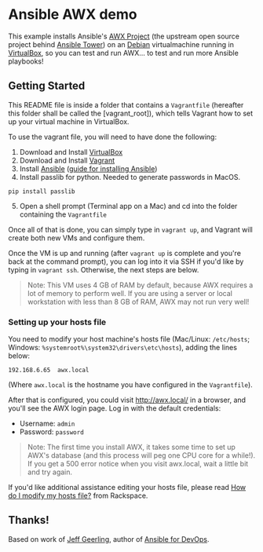 # Ansible AWX demo

This example installs Ansible's [AWX Project](https://github.com/ansible/awx) (the upstream open source project behind [Ansible Tower](https://www.ansible.com/tower)) on an [Debian](http://www.debian.org) virtualmachine running in [VirtualBox](https://www.virtualbox.org/wiki/Downloads), so you can test and run AWX... to test and run more Ansible playbooks!

## Getting Started

This README file is inside a folder that contains a `Vagrantfile` (hereafter this folder shall be called the [vagrant_root]), which tells Vagrant how to set up your virtual machine in VirtualBox.

To use the vagrant file, you will need to have done the following:

  1. Download and Install [VirtualBox](https://www.virtualbox.org/wiki/Downloads)
  2. Download and Install [Vagrant](https://www.vagrantup.com/downloads.html)
  3. Install [Ansible](https://www.ansible.com/) ([guide for installing Ansible](http://docs.ansible.com/ansible/latest/intro_installation.html))
  4. Install passlib for python. Needed to generate passwords in MacOS.
  
    pip install passlib

  5. Open a shell prompt (Terminal app on a Mac) and cd into the folder containing the `Vagrantfile`

Once all of that is done, you can simply type in `vagrant up`, and Vagrant will create both new VMs and configure them.

Once the VM is up and running (after `vagrant up` is complete and you're back at the command prompt), you can log into it via SSH if you'd like by typing in `vagrant ssh`. Otherwise, the next steps are below.

> Note: This VM uses 4 GB of RAM by default, because AWX requires a lot of memory to perform well. If you are using a server or local workstation with less than 8 GB of RAM, AWX may not run very well!

### Setting up your hosts file

You need to modify your host machine's hosts file (Mac/Linux: `/etc/hosts`; Windows: `%systemroot%\system32\drivers\etc\hosts`), adding the lines below:

    192.168.6.65  awx.local

(Where `awx.local` is the hostname you have configured in the `Vagrantfile`).

After that is configured, you could visit http://awx.local/ in a browser, and you'll see the AWX login page. Log in with the default credentials:

  - Username: `admin`
  - Password: `password`

> Note: The first time you install AWX, it takes some time to set up AWX's database (and this process will peg one CPU core for a while!). If you get a 500 error notice when you visit awx.local, wait a little bit and try again.

If you'd like additional assistance editing your hosts file, please read [How do I modify my hosts file?](http://www.rackspace.com/knowledge_center/article/how-do-i-modify-my-hosts-file) from Rackspace.

## Thanks!

Based on work of [Jeff Geerling](https://www.jeffgeerling.com/), author of [Ansible for DevOps](https://www.ansiblefordevops.com/).
